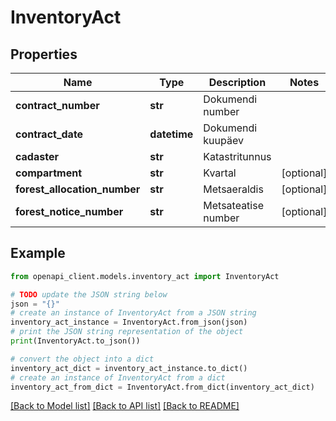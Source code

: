 # InventoryAct


## Properties

Name | Type | Description | Notes
------------ | ------------- | ------------- | -------------
**contract_number** | **str** | Dokumendi number | 
**contract_date** | **datetime** | Dokumendi kuupäev | 
**cadaster** | **str** | Katastritunnus | 
**compartment** | **str** | Kvartal | [optional] 
**forest_allocation_number** | **str** | Metsaeraldis | [optional] 
**forest_notice_number** | **str** | Metsateatise number | [optional] 

## Example

```python
from openapi_client.models.inventory_act import InventoryAct

# TODO update the JSON string below
json = "{}"
# create an instance of InventoryAct from a JSON string
inventory_act_instance = InventoryAct.from_json(json)
# print the JSON string representation of the object
print(InventoryAct.to_json())

# convert the object into a dict
inventory_act_dict = inventory_act_instance.to_dict()
# create an instance of InventoryAct from a dict
inventory_act_from_dict = InventoryAct.from_dict(inventory_act_dict)
```
[[Back to Model list]](../README.md#documentation-for-models) [[Back to API list]](../README.md#documentation-for-api-endpoints) [[Back to README]](../README.md)


